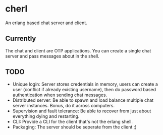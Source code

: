 # cherl
An erlang based chat server and client. 

## Currently
The chat and client are OTP applications. You can create a single chat server
and pass messages about in the shell.

## TODO
  - Unique login: Server stores credentials in memory, users can create a user
    (conflict if already existing username), then do password based
    authentication when sending chat messages.
  - Distributed server: Be able to spawn and load balance multiple chat server
    instances. Bonus, do it across computers.
  - Supervision and fault tolerance: Be able to recover from just about
    everything dying and restarting.
  - CLI: Provide a CLI for the client that's not the erlang shell.
  - Packaging: The server should be seperate from the client ;)
